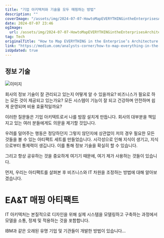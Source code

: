 ```yaml
---
title: "기업 아키텍처와 기술을 모두 매핑하는 방법"
description: ""
coverImage: "/assets/img/2024-07-07-HowtoMapEVERYTHINGintheEnterprisesArchitectureTechnology_0.png"
date: 2024-07-07 23:46
ogImage: 
  url: /assets/img/2024-07-07-HowtoMapEVERYTHINGintheEnterprisesArchitectureTechnology_0.png
tag: Tech
originalTitle: "How to Map EVERYTHING in the Enterprise’s Architecture , Technology"
link: "https://medium.com/analysts-corner/how-to-map-everything-in-the-enterprises-architecture-technology-4a708cefbd46"
isUpdated: true
---
```





## 정보 기술

![이미지](/assets/img/2024-07-07-HowtoMapEVERYTHINGintheEnterprisesArchitectureTechnology_0.png)

회사의 정보 기술이 잘 관리되고 있는지 어떻게 알 수 있을까요? 비즈니스가 필요로 하는 모든 것이 제공되고 있는가요? 모든 시스템이 기능이 잘 되고 건강하며 안전하며 쉽게 운영되며 비용 효율적일까요?

이러한 질문들은 기업 아키텍트로서 나를 밤잠 설치게 만듭니다. 회사의 대부분을 책임지고 있는 여러 분들에게도 의문을 제기할 것입니다.

<div class="content-ad"></div>

우려를 덜어주는 행동은 정당하던지 그렇지 않던지에 상관없이 저의 경우 필요한 모든 것들을 볼 수 있는 아티팩트 세트를 만들었습니다. 시각성으로 인해 지식이 생기고, 지식으로부터 통제력이 생깁니다. 이를 통해 정보 기술을 확실히 할 수 있습니다.

그리고 항상 공유하는 것을 중요하게 여기기 때문에, 여기 제가 사용하는 것들이 있습니다.

먼저, 우리는 아티팩트를 살펴본 후 비즈니스와 IT 차원을 조정하는 방법에 대해 알아보겠습니다.

# EA&T 매핑 아티팩트

<div class="content-ad"></div>

IT 아키텍처는 본질적으로 디자인을 위해 실제 시스템을 모델링하고 구축하는 과정에서 모델을 소통, 정제 및 적용하는 것을 포함합니다.

IBM과 같은 오래된 유명 기업 및 기관들이 개발한 방법이 있습니다...